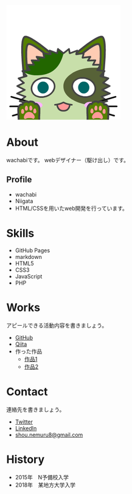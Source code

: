 ![プロフィール画像](cat1431600793561.jpg)

# About
wachabiです。
webデザイナー（駆け出し）です。

## Profile
- wachabi
- Niigata
- HTML/CSSを用いたweb開発を行っています。

# Skills
- GitHub Pages
- markdown
- HTML5
- CSS3
- JavaScript
- PHP

# Works
アピールできる活動内容を書きましょう。
- [GitHub](https://github.com/wachabi)
- [Qiita](QiitaのURL)
- 作った作品
  - [作品1](作品1のURL)
  - [作品2](作品2のURL)

# Contact
連絡先を書きましょう。
- [Twitter](TwitterプロフィールのURL)
- [LinkedIn](LinkedInプロフィールのURL)
- shou.nemuru8@gmail.com

# History
- 2015年　N予備校入学
- 2018年　某地方大学入学
